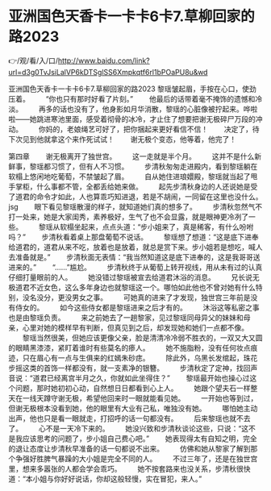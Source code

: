 # 亚洲国色天香卡一卡卡6卡7.草柳回家的路2023

👉/观/看/入/口/http://www.baidu.com/link?url=d3g0TvJsiLalVP6kDTSglSS6Xmpkqtf6rl1bPOaPU8u&wd

亚洲国色天香卡一卡卡6卡7.草柳回家的路2023
黎瑶皱起眉，手按在心口，使劲压着。
　　“你也只有那时好看了片刻。”
　　他最后的话带着毫不掩饰的遗憾和冷淡。
　　再多的话也没有了，他身影如月华消散，黎瑶的心脏像被拧起来。哗啦啦——她跳进寒池里面，感受着彻骨的冰冷，才止住了想要把谢无极碎尸万段的冲动。
　　你妈的，老娘绳艺可好了，把你捆起来更好看信不信！
　　决定了，待下次见到他就拿这个来作死试试！
　　谢无极个变态，他等着，他完了！
 
 
第四章 
　　谢无极离开了独世宫。
　　这一走就是半个月。
　　这并不是什么新鲜事，黎瑶都习惯了，但有人不习惯。
　　步清秋匆匆走进殿内，看到黎瑶躺在软榻上悠闲地吃葡萄，不禁皱起了眉。
　　自从她住进琅嬛殿，黎瑶就当起了甩手掌柜，什么事都不管，全都丢给她来做。
　　起先步清秋身边的人还说她是受了道君的命令才如此，人也算乖巧知进退，若是不胡闹，一同留在这里也没什么。jsg
　　眼下看见黎瑶散漫的样子，就知道她们真的想多了。
　　步清秋忽然气不打一处来，她是大家闺秀，素养极好，生气了也不会显露，就是眼神更冷冽了一些。
　　黎瑶从软榻坐起来，点点头道：“步小姐来了，真是稀客，有什么吩咐吗？”
　　步清秋看着桌上那盘葡萄不说话。
　　黎瑶想了想道：“这是底下进奉给道君的，道君从来不吃，放着也是放着，就总是赏下来。步小姐若是想吃，喊人去准备就是。”
　　步清秋面无表情：“我当然知道这是底下进奉的，这是我哥哥送进来的。”
　　“……”尴尬。
　　步清秋终于从葡萄上转开视线，用从未有过的认真仔细打量眼前的人。
　　她没错过黎瑶被宣去给道君沐浴的消息。
　　兄长说无极道君不近女色，这么多年身边也就黎瑶这一个。哪怕如此他也不曾对她有什么特别，没名没分，更没男女之事。
　　可她真的进来了才发现，独世宫三年前是没有侍女的。
　　如今这些侍女都是黎瑶进来之后才有的。
　　沐浴这等私密之事也是由黎瑶负责。
　　来之前她去了一趟黎家，见过黎瑶同母异父的妹妹和母亲，心里对她的模样早有判断，但真见到之后，却发现她和她们一点都不像。
　　黎瑶当然很美，但她应该更像父亲，脸是清清冷冷弱不胜衣的，一双又大又圆的眼睛黑漆漆，紧盯着谁时有些莫名的瘆人。
　　她不施脂粉，没有任何妆点痕迹，只在眉心有一点与生俱来的红嫣朱砂痣。
　　除此外，乌黑长发绾起，珠花步摇这类的首饰一样都没有，就一支素净的银簪。
　　步清秋定了定神，找回声音说：“道君已经离宫半月之久，你就如此坐得住？”
　　黎瑶最开始也操心过这个问题，那时她初初心动，自然想日日都看到心上人。
　　她跟个望夫石一样整天在一线天蹲守谢无极，希望他回来时一眼就能看见她。
　　一开始也等到过，但谢无极根本没看到她，他的眼里有大业有己私，唯独没有她。
　　哪怕她主动出声，他也只是看一眼就走，打招呼的话一句都没有。
　　后来黎瑶也就不去了。
　　心不是一天冷下来的。
　　她没兴致和步清秋谈论这些，只说：“这不是我应该思考的问题了，步小姐自己费心吧。”
　　她表现得太有自知之明，完全的退让态度让步清秋早准备的话一句都说不出来。
　　仿佛和她从黎家了解到那个争强好胜脾气暴躁的大小姐是完全不同的人。
　　不过三年了，还是在独世宫里，想来多嚣张的人都会学会乖巧。
　　她不按套路来也没关系，步清秋很快道：“本小姐与你好好说话，你却这般轻慢，实在冒犯，来人。”
